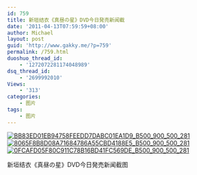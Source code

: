```yaml
---
id: 759
title: 新垣结衣《真昼の星》DVD今日発売新闻截
date: '2011-04-13T07:59:59+08:00'
author: Michael
layout: post
guid: 'http://www.gakky.me/?p=759'
permalink: /759.html
duoshuo_thread_id:
    - '1272072281174048989'
dsq_thread_id:
    - '2699992010'
Views:
    - '313'
categories:
    - 图片
tags:
    - 图片
---
```


[![BB83ED01EB94758FEEDD7DABC01EA1D9_B500_900_500_281](http://www.yui-aragaki.org/wp-content/uploads/img/BB83ED01EB94758FEEDD7DABC01EA1D9_B500_900_500_281.jpeg)](http://www.yui-aragaki.org/wp-content/uploads/img/BB83ED01EB94758FEEDD7DABC01EA1D9_B1280_1280_1280_720.jpeg) [![8065F8B8D08A71684786A55CBD4188E5_B500_900_500_281](http://www.yui-aragaki.org/wp-content/uploads/img/8065F8B8D08A71684786A55CBD4188E5_B500_900_500_281.jpeg)](http://www.yui-aragaki.org/wp-content/uploads/img/8065F8B8D08A71684786A55CBD4188E5_B1280_1280_1280_720.jpeg) [![0FCAFD05F80C911C78B16BD41FC569DE_B500_900_500_281](http://www.yui-aragaki.org/wp-content/uploads/img/0FCAFD05F80C911C78B16BD41FC569DE_B500_900_500_281.jpeg)](http://www.yui-aragaki.org/wp-content/uploads/img/0FCAFD05F80C911C78B16BD41FC569DE_B1280_1280_1280_720.jpeg)

新垣结衣《真昼の星》DVD今日発売新闻截图